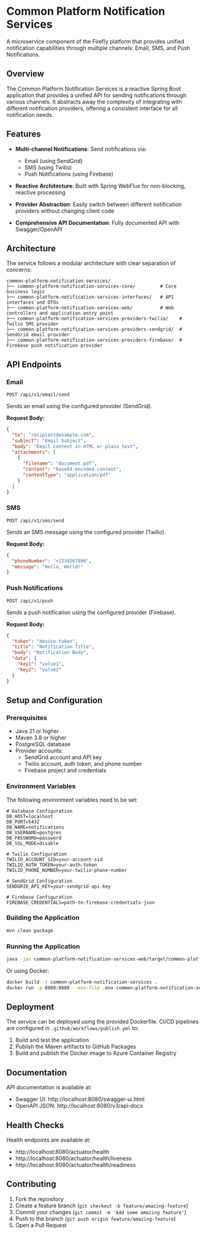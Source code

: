 # Common Platform Notification Services

A microservice component of the Firefly platform that provides unified notification capabilities through multiple channels: Email, SMS, and Push Notifications.

## Overview

The Common Platform Notification Services is a reactive Spring Boot application that provides a unified API for sending notifications through various channels. It abstracts away the complexity of integrating with different notification providers, offering a consistent interface for all notification needs.

## Features

- **Multi-channel Notifications**: Send notifications via:
  - Email (using SendGrid)
  - SMS (using Twilio)
  - Push Notifications (using Firebase)

- **Reactive Architecture**: Built with Spring WebFlux for non-blocking, reactive processing

- **Provider Abstraction**: Easily switch between different notification providers without changing client code

- **Comprehensive API Documentation**: Fully documented API with Swagger/OpenAPI

## Architecture

The service follows a modular architecture with clear separation of concerns:

```
common-platform-notification-services/
├── common-platform-notification-services-core/         # Core business logic
├── common-platform-notification-services-interfaces/   # API interfaces and DTOs
├── common-platform-notification-services-web/          # Web controllers and application entry point
├── common-platform-notification-services-providers-twilio/    # Twilio SMS provider
├── common-platform-notification-services-providers-sendgrid/  # SendGrid email provider
├── common-platform-notification-services-providers-firebase/  # Firebase push notification provider
```

## API Endpoints

### Email

```
POST /api/v1/email/send
```

Sends an email using the configured provider (SendGrid).

**Request Body:**
```json
{
  "to": "recipient@example.com",
  "subject": "Email Subject",
  "body": "Email content in HTML or plain text",
  "attachments": [
    {
      "filename": "document.pdf",
      "content": "base64-encoded-content",
      "contentType": "application/pdf"
    }
  ]
}
```

### SMS

```
POST /api/v1/sms/send
```

Sends an SMS message using the configured provider (Twilio).

**Request Body:**
```json
{
  "phoneNumber": "+1234567890",
  "message": "Hello, World!"
}
```

### Push Notifications

```
POST /api/v1/push
```

Sends a push notification using the configured provider (Firebase).

**Request Body:**
```json
{
  "token": "device-token",
  "title": "Notification Title",
  "body": "Notification Body",
  "data": {
    "key1": "value1",
    "key2": "value2"
  }
}
```

## Setup and Configuration

### Prerequisites

- Java 21 or higher
- Maven 3.8 or higher
- PostgreSQL database
- Provider accounts:
  - SendGrid account and API key
  - Twilio account, auth token, and phone number
  - Firebase project and credentials

### Environment Variables

The following environment variables need to be set:

```
# Database Configuration
DB_HOST=localhost
DB_PORT=5432
DB_NAME=notifications
DB_USERNAME=postgres
DB_PASSWORD=password
DB_SSL_MODE=disable

# Twilio Configuration
TWILIO_ACCOUNT_SID=your-account-sid
TWILIO_AUTH_TOKEN=your-auth-token
TWILIO_PHONE_NUMBER=your-twilio-phone-number

# SendGrid Configuration
SENDGRID_API_KEY=your-sendgrid-api-key

# Firebase Configuration
FIREBASE_CREDENTIALS=path-to-firebase-credentials-json
```

### Building the Application

```bash
mvn clean package
```

### Running the Application

```bash
java -jar common-platform-notification-services-web/target/common-platform-notification-services-web-1.0.0-SNAPSHOT.jar
```

Or using Docker:

```bash
docker build -t common-platform-notification-services .
docker run -p 8080:8080 --env-file .env common-platform-notification-services
```

## Deployment

The service can be deployed using the provided Dockerfile. CI/CD pipelines are configured in `.github/workflows/publish.yml` to:

1. Build and test the application
2. Publish the Maven artifacts to GitHub Packages
3. Build and publish the Docker image to Azure Container Registry

## Documentation

API documentation is available at:
- Swagger UI: http://localhost:8080/swagger-ui.html
- OpenAPI JSON: http://localhost:8080/v3/api-docs

## Health Checks

Health endpoints are available at:
- http://localhost:8080/actuator/health
- http://localhost:8080/actuator/health/liveness
- http://localhost:8080/actuator/health/readiness

## Contributing

1. Fork the repository
2. Create a feature branch (`git checkout -b feature/amazing-feature`)
3. Commit your changes (`git commit -m 'Add some amazing feature'`)
4. Push to the branch (`git push origin feature/amazing-feature`)
5. Open a Pull Request